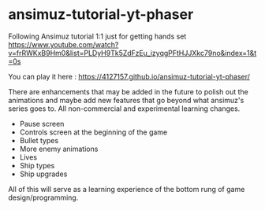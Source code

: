 # ansimuz-tutorial-yt-phaser
Following Ansimuz tutorial 1:1 just for getting hands set
https://www.youtube.com/watch?v=frRWKxB9Hm0&list=PLDyH9Tk5ZdFzEu_izyqgPFtHJJXkc79no&index=1&t=0s

You can play it here : https://4127157.github.io/ansimuz-tutorial-yt-phaser/

There are enhancements that may be added in the future to polish out the
animations and maybe add new features that go beyond what ansimuz's series goes
to. All non-commercial and experimental learning changes. 

- Pause screen
- Controls screen at the beginning of the game
- Bullet types
- More enemy animations
- Lives 
- Ship types
- Ship upgrades

All of this will serve as a learning experience of the bottom rung of game
design/programming.
